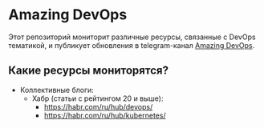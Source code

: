 # Amazing DevOps

Этот репозиторий мониторит различные ресурсы, связанные с DevOps тематикой, и публикует обновления в telegram-канал [Amazing DevOps](https://t.me/amazing_devops).

## Какие ресурсы мониторятся?

- Коллективные блоги:
    - Хабр (статьи с рейтингом 20 и выше):
        - https://habr.com/ru/hub/devops/
        - https://habr.com/ru/hub/kubernetes/
